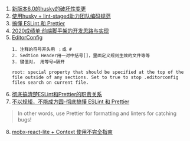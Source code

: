 1. [新版本6.0的husky的破坏性变更](https://zhuanlan.zhihu.com/p/366786798)
2. [使用husky + lint-staged助力团队编码规范](https://blog.csdn.net/csdn_yudong/article/details/106884274)
3. [搞懂 ESLint 和 Prettier](https://zhuanlan.zhihu.com/p/80574300)
4. [2020成绩单:前端脚手架的开发思路与实现](https://segmentfault.com/a/1190000038547485)
5. [EditorConfig](https://editorconfig.org/)
   ```
   1. 注释的符号开头用 ；或 #
   2. Sedtion Header用一对中括号[]，里面定义规则生效的文件等等
   3. 键值对， 用等号=隔开
   ```
   ```
   root: special property that should be specified at the top of the file outside of any sections. Set to true to stop .editorconfig files search on current file.

   ```
6. [彻底搞清楚ESLint和Prettier的职责关系](https://juejin.cn/post/6844904159670435854)
7. [不以规矩，不能成方圆-彻底搞懂 ESLint 和 Prettier](https://juejin.cn/post/6909788084666105864)
> In other words, use Prettier for formatting and linters for catching bugs!
8. [mobx-react-lite + Context 使用不完全指南](https://blog.csdn.net/roamingcode/article/details/103582180)